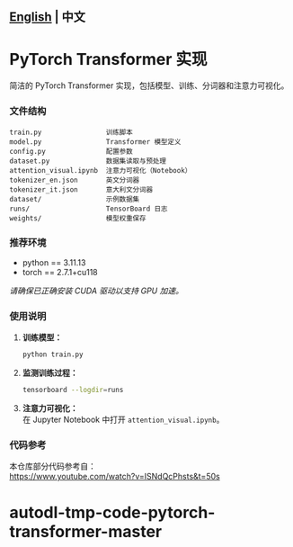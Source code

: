 ## [English](README_en.md) | 中文

# PyTorch Transformer 实现

简洁的 PyTorch Transformer 实现，包括模型、训练、分词器和注意力可视化。

### 文件结构

```
train.py                训练脚本
model.py                Transformer 模型定义
config.py               配置参数
dataset.py              数据集读取与预处理
attention_visual.ipynb  注意力可视化（Notebook）
tokenizer_en.json       英文分词器
tokenizer_it.json       意大利文分词器
dataset/                示例数据集
runs/                   TensorBoard 日志
weights/                模型权重保存
```

### 推荐环境

- python == 3.11.13  
- torch == 2.7.1+cu118

*请确保已正确安装 CUDA 驱动以支持 GPU 加速。*

### 使用说明

1. **训练模型：**  
   ```bash
   python train.py
   ```
2. **监测训练过程：**  
   ```bash
   tensorboard --logdir=runs
   ```
3. **注意力可视化：**  
   在 Jupyter Notebook 中打开 `attention_visual.ipynb`。

### 代码参考

本仓库部分代码参考自：  
https://www.youtube.com/watch?v=ISNdQcPhsts&t=50s

# autodl-tmp-code-pytorch-transformer-master
